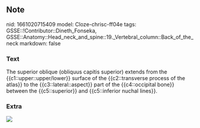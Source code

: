 ## Note
nid: 1661020715409
model: Cloze-chrisc-ff04e
tags: GSSE::!Contributor::Dineth_Fonseka, GSSE::Anatomy::Head_neck_and_spine::19._Vertebral_column::Back_of_the_neck
markdown: false

### Text
<div>
  The superior oblique (obliquus capitis superior) extends from the
  {{c1::upper::upper/lower}} surface of the {{c2::transverse
  process of the atlas}} to the {{c3::lateral::aspect}} part of the
  {{c4::occipital bone}} between the {{c5::superior}} and
  {{c5::inferior nuchal lines}}.
</div>

### Extra
<img src="paste-4f99c8b59f5b724312c8be99134d9c83c5c67708.jpg">

